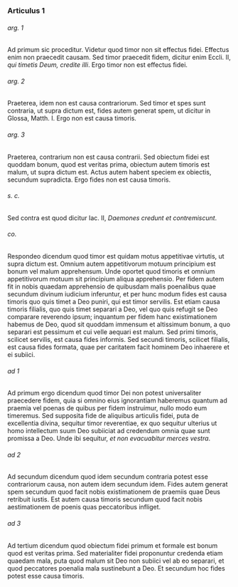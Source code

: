 ### Articulus 1

###### arg. 1
Ad primum sic proceditur. Videtur quod timor non sit effectus fidei. Effectus enim non praecedit causam. Sed timor praecedit fidem, dicitur enim Eccli. II, *qui timetis Deum, credite illi*. Ergo timor non est effectus fidei.

###### arg. 2
Praeterea, idem non est causa contrariorum. Sed timor et spes sunt contraria, ut supra dictum est, fides autem generat spem, ut dicitur in Glossa, Matth. I. Ergo non est causa timoris.

###### arg. 3
Praeterea, contrarium non est causa contrarii. Sed obiectum fidei est quoddam bonum, quod est veritas prima, obiectum autem timoris est malum, ut supra dictum est. Actus autem habent speciem ex obiectis, secundum supradicta. Ergo fides non est causa timoris.

###### s. c.
Sed contra est quod dicitur Iac. II, *Daemones credunt et contremiscunt*.

###### co.
Respondeo dicendum quod timor est quidam motus appetitivae virtutis, ut supra dictum est. Omnium autem appetitivorum motuum principium est bonum vel malum apprehensum. Unde oportet quod timoris et omnium appetitivorum motuum sit principium aliqua apprehensio. Per fidem autem fit in nobis quaedam apprehensio de quibusdam malis poenalibus quae secundum divinum iudicium inferuntur, et per hunc modum fides est causa timoris quo quis timet a Deo puniri, qui est timor servilis. Est etiam causa timoris filialis, quo quis timet separari a Deo, vel quo quis refugit se Deo comparare reverendo ipsum; inquantum per fidem hanc existimationem habemus de Deo, quod sit quoddam immensum et altissimum bonum, a quo separari est pessimum et cui velle aequari est malum. Sed primi timoris, scilicet servilis, est causa fides informis. Sed secundi timoris, scilicet filialis, est causa fides formata, quae per caritatem facit hominem Deo inhaerere et ei subiici.

###### ad 1
Ad primum ergo dicendum quod timor Dei non potest universaliter praecedere fidem, quia si omnino eius ignorantiam haberemus quantum ad praemia vel poenas de quibus per fidem instruimur, nullo modo eum timeremus. Sed supposita fide de aliquibus articulis fidei, puta de excellentia divina, sequitur timor reverentiae, ex quo sequitur ulterius ut homo intellectum suum Deo subiiciat ad credendum omnia quae sunt promissa a Deo. Unde ibi sequitur, *et non evacuabitur merces vestra*.

###### ad 2
Ad secundum dicendum quod idem secundum contraria potest esse contrariorum causa, non autem idem secundum idem. Fides autem generat spem secundum quod facit nobis existimationem de praemiis quae Deus retribuit iustis. Est autem causa timoris secundum quod facit nobis aestimationem de poenis quas peccatoribus infliget.

###### ad 3
Ad tertium dicendum quod obiectum fidei primum et formale est bonum quod est veritas prima. Sed materialiter fidei proponuntur credenda etiam quaedam mala, puta quod malum sit Deo non subiici vel ab eo separari, et quod peccatores poenalia mala sustinebunt a Deo. Et secundum hoc fides potest esse causa timoris.

